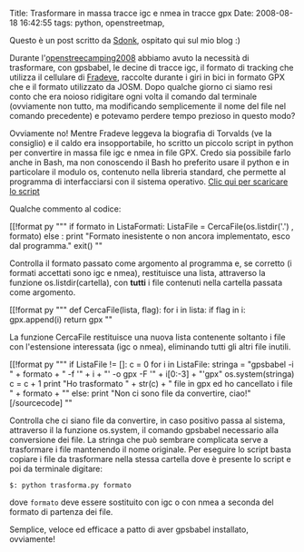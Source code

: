 Title: Trasformare in massa tracce igc e nmea in tracce gpx
Date:  2008-08-18 16:42:55
tags: python, openstreetmap,

Questo è un post scritto da [Sdonk][4], ospitato qui sul mio blog :)

Durante l'[openstreecamping2008][1] abbiamo avuto
la necessità di trasformare, con gpsbabel, le decine di tracce igc, il formato
di tracking che utilizza il cellulare di [Fradeve][2], raccolte durante i giri
in bici in formato GPX che e il formato utilizzato da JOSM. Dopo qualche
giorno ci siamo resi conto che era noioso ridigitare ogni volta il comando dal
terminale (ovviamente non tutto, ma modificando semplicemente il nome del file
nel comando precedente) e potevamo perdere tempo prezioso in questo modo?


Ovviamente no! Mentre Fradeve leggeva la biografia di Torvalds (ve la
consiglio) e il caldo era insopportabile, ho scritto un piccolo script in
python per convertire in massa file igc e nmea in file GPX. Credo sia
possibile farlo anche in Bash, ma non conoscendo il Bash ho preferito usare il
python e in particolare il modulo os, contenuto nella libreria standard, che
permette al programma di interfacciarsi con il sistema operativo. [Clic qui
per scaricare lo script][3]

Qualche commento al codice:

[[!format py """
if formato in ListaFormati:
	ListaFile = CercaFile(os.listdir('.') , formato)
	else : print "Formato inesistente o non ancora implementato, esco dal programma."
exit()
""

Controlla il formato passato come argomento al programma e, se corretto (i formati
accettati sono igc e nmea), restituisce una lista, attraverso la funzione
os.listdir(cartella), con **tutti** i file contenuti nella cartella passata
come argomento. 

[[!format py """
def CercaFile(lista, flag):
for i in lista:
	if flag in i:
		gpx.append(i)
		return gpx
""


La funzione CercaFile restituisce una nuova lista contenente soltanto i file con
l'estensione interessata (igc o nmea), eliminando tutti gli altri file
inutili.

[[!format py """
if ListaFile != []:
	c = 0
	for i in ListaFile:
		stringa = "gpsbabel -i " + formato + " -f '" + i + "' -o gpx -F '" + i[0:-3] + "'gpx"
		os.system(stringa)
		c = c + 1 print "Ho trasformato " + str(c) + " file in gpx ed ho cancellato i file " + formato + ""
else:
print "Non ci sono file da convertire, ciao!" [/sourcecode]
""

Controlla che ci siano
file da convertire, in caso positivo passa al sistema, attraverso il la
funzione os.system, il comando gpsbabel necessario alla conversione dei file.
La stringa che può sembrare complicata serve a trasformare i file mantenendo
il nome originale. Per eseguire lo script basta copiare i file da trasformare
nella stessa cartella dove è presente lo script e poi da terminale digitare:

	$: python trasforma.py formato

dove `formato` deve essere sostituito con igc o con nmea a seconda del formato
di partenza dei file.


Semplice, veloce ed efficace a patto di aver gpsbabel
installato, ovviamente!

   [1]: http://blog.sdonk.org/2008/08/trasformare-in-massa-tracce-igc-e-nmea-in-tracce-gpx/

   [2]: http://www.fradeve.org

   [3]: http://www.blog.sdonk.org/wp-content/uploads/trasforma.py

   [4]: http://www.sdonk.org/
